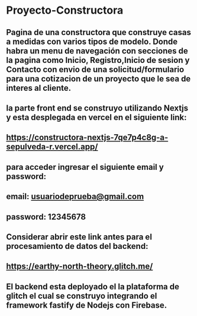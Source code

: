 # Proyecto-Constructora

## Pagina de una constructora que construye casas a medidas con varios tipos de modelo. Donde habra un menu de navegación con secciones de la pagina como Inicio, Registro,Inicio de sesion y Contacto con envio de una solicitud/formulario para una cotizacion de un proyecto que le sea de interes al cliente.

## la parte front end se construyo utilizando Nextjs y esta desplegada en vercel en el siguiente link:

## https://constructora-nextjs-7qe7p4c8g-a-sepulveda-r.vercel.app/

## para acceder ingresar el siguiente email y password:

## email: usuariodeprueba@gmail.com

## password: 12345678

## Considerar abrir este link antes para el procesamiento de datos del backend:

## https://earthy-north-theory.glitch.me/

## El backend esta deployado el la plataforma de glitch el cual se construyo integrando el framework fastify de Nodejs con Firebase.

